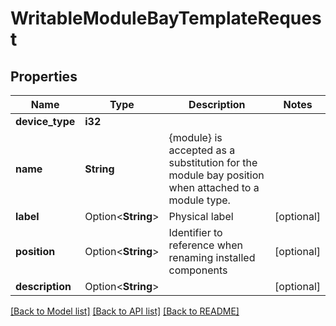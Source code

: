 # WritableModuleBayTemplateRequest

## Properties

Name | Type | Description | Notes
------------ | ------------- | ------------- | -------------
**device_type** | **i32** |  | 
**name** | **String** | {module} is accepted as a substitution for the module bay position when attached to a module type. | 
**label** | Option<**String**> | Physical label | [optional]
**position** | Option<**String**> | Identifier to reference when renaming installed components | [optional]
**description** | Option<**String**> |  | [optional]

[[Back to Model list]](../README.md#documentation-for-models) [[Back to API list]](../README.md#documentation-for-api-endpoints) [[Back to README]](../README.md)


